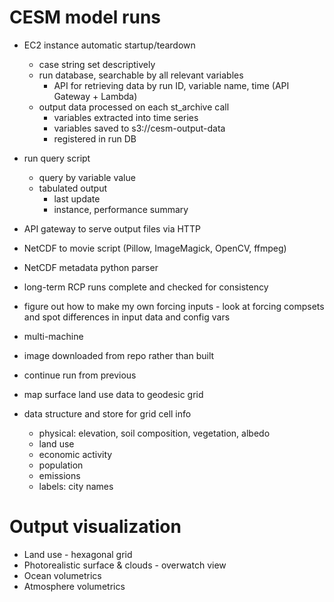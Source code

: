 # CESM model runs
- EC2 instance automatic startup/teardown
	- case string set descriptively
	- run database, searchable by all relevant variables
		- API for retrieving data by run ID, variable name, time (API Gateway + Lambda)
	- output data processed on each st_archive call
		- variables extracted into time series
		- variables saved to s3://cesm-output-data
		- registered in run DB
- run query script
	- query by variable value
	- tabulated output
		- last update
		- instance, performance summary
- API gateway to serve output files via HTTP
- NetCDF to movie script (Pillow, ImageMagick, OpenCV, ffmpeg)
- NetCDF metadata python parser
- long-term RCP runs complete and checked for consistency
- figure out how to make my own forcing inputs - look at forcing compsets and spot differences in input data and config vars
- multi-machine
- image downloaded from repo rather than built
- continue run from previous 

- map surface land use data to geodesic grid
- data structure and store for grid cell info
	- physical: elevation, soil composition, vegetation, albedo
	- land use
	- economic activity
	- population
	- emissions
	- labels: city names

# Output visualization
- Land use - hexagonal grid
- Photorealistic surface & clouds - overwatch view
- Ocean volumetrics
- Atmosphere volumetrics